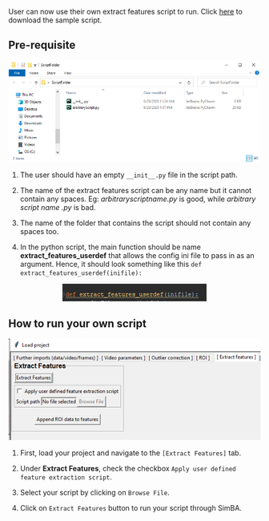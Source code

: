 User can now use their own extract features script to run. Click [here](https://osf.io/cmkub/) to download the sample script.

## Pre-requisite

![](/images/effolder.PNG)

1. The user should have an empty `__init__.py` file in the script path.

2. The name of the extract features script can be any name but it cannot contain any spaces. Eg: *arbitraryscriptname.py* is good, while *arbitrary script name .py* is bad.

3. The name of the folder that contains the script should not contain any spaces too.

4. In the python script, the main function should be name **extract_features_userdef** that allows the config ini file to pass in as an argument. Hence,
it should look something like this `def extract_features_userdef(inifile):`


<p align="center">
  <img width="288" height="35" src="/images/defextractf.PNG">
</p>


## How to run your own script

![](/images/extractfusrdef.PNG)

1. First, load your project and navigate to the `[Extract Features]` tab.

2. Under **Extract Features**, check the checkbox `Apply user defined feature extraction script`.

3. Select your script by clicking on `Browse File`.

4. Click on `Extract Features` button to run your script through SimBA.


